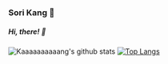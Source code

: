 ### Sori Kang 🌱
##### Hi, there! 👋

![Kaaaaaaaaaang's github stats](https://github-readme-stats.vercel.app/api?username=Kaaaaaaaaaang&show_icons=true)
[![Top Langs](https://github-readme-stats.vercel.app/api/top-langs/?username=Kaaaaaaaaaang&layout=compact)](https://github.com/Kaaaaaaaaaang/github-readme-stats)
